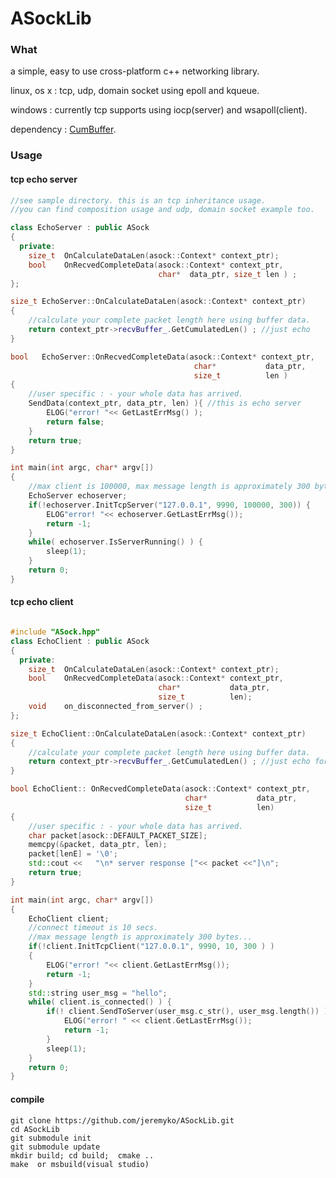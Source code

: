 # ASockLib #

### What ###

a simple, easy to use cross-platform c++ networking library.

linux, os x : tcp, udp, domain socket using epoll and kqueue.

windows : currently tcp supports using iocp(server) and wsapoll(client).

dependency : [CumBuffer](https://github.com/jeremyko/CumBuffer).


### Usage ###

#### tcp echo server ####

```cpp
//see sample directory. this is an tcp inheritance usage. 
//you can find composition usage and udp, domain socket example too.

class EchoServer : public ASock
{
  private:
    size_t  OnCalculateDataLen(asock::Context* context_ptr);
    bool    OnRecvedCompleteData(asock::Context* context_ptr, 
                                 char*  data_ptr, size_t len ) ;
};

size_t EchoServer::OnCalculateDataLen(asock::Context* context_ptr)
{
    //calculate your complete packet length here using buffer data.
    return context_ptr->recvBuffer_.GetCumulatedLen() ; //just echo 
}

bool   EchoServer::OnRecvedCompleteData(asock::Context* context_ptr, 
                                         char*           data_ptr, 
                                         size_t          len ) 
{
    //user specific : - your whole data has arrived.
    SendData(context_ptr, data_ptr, len) ){ //this is echo server
        ELOG("error! "<< GetLastErrMsg() ); 
        return false;
    }
    return true;
}

int main(int argc, char* argv[])
{
    //max client is 100000, max message length is approximately 300 bytes...
    EchoServer echoserver; 
    if(!echoserver.InitTcpServer("127.0.0.1", 9990, 100000, 300)) {
        ELOG"error! "<< echoserver.GetLastErrMsg()); 
        return -1;
    }
    while( echoserver.IsServerRunning() ) {
        sleep(1);
    }
    return 0;
}

```

#### tcp echo client ####

```cpp

#include "ASock.hpp"
class EchoClient : public ASock
{
  private:
    size_t  OnCalculateDataLen(asock::Context* context_ptr); 
    bool    OnRecvedCompleteData(asock::Context* context_ptr, 
                                 char*           data_ptr, 
                                 size_t          len); 
    void    on_disconnected_from_server() ; 
};

size_t EchoClient::OnCalculateDataLen(asock::Context* context_ptr)
{
    //calculate your complete packet length here using buffer data.
    return context_ptr->recvBuffer_.GetCumulatedLen() ; //just echo for example
}

bool EchoClient:: OnRecvedCompleteData(asock::Context* context_ptr, 
                                       char*           data_ptr, 
                                       size_t          len) 
{
    //user specific : - your whole data has arrived.
    char packet[asock::DEFAULT_PACKET_SIZE]; 
    memcpy(&packet, data_ptr, len);
    packet[lenE] = '\0';
    std::cout <<   "\n* server response ["<< packet <<"]\n";
    return true;
}

int main(int argc, char* argv[])
{
    EchoClient client;
    //connect timeout is 10 secs.
    //max message length is approximately 300 bytes...
    if(!client.InitTcpClient("127.0.0.1", 9990, 10, 300 ) )
    {
        ELOG("error! "<< client.GetLastErrMsg()); 
        return -1;
    }
    std::string user_msg = "hello"; 
    while( client.is_connected() ) {
        if(! client.SendToServer(user_msg.c_str(), user_msg.length()) ) {
            ELOG("error! " << client.GetLastErrMsg()); 
            return -1;
        }
        sleep(1);
    }
    return 0;
}

```

#### compile ####

    git clone https://github.com/jeremyko/ASockLib.git
    cd ASockLib
    git submodule init
    git submodule update
    mkdir build; cd build;  cmake ..
    make  or msbuild(visual studio)


